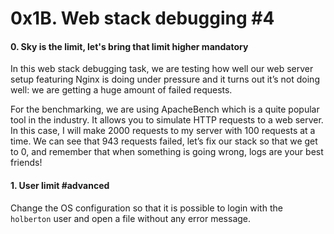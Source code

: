 <h1 class="gap">0x1B. Web stack debugging #4</h1>


<h4 class="task">
    0. Sky is the limit, let's bring that limit higher
      <span class="alert alert-warning mandatory-optional">
        mandatory
      </span>
</h4><p>In this web stack debugging task, we are testing how well our web server setup featuring Nginx is doing under pressure and it turns out it’s not doing well: we are getting a huge amount of failed requests. </p><p>For the benchmarking, we are using ApacheBench which is a quite popular tool in the industry. It allows you to simulate HTTP requests to a web server. In this case, I will make 2000 requests to my server with 100 requests at a time. We can see that 943 requests failed, let’s fix our stack so that we get to 0, and remember that when something is going wrong, logs are your best friends! </p>


<h4 class="task">
    1. User limit
      <span class="alert alert-info mandatory-optional">
        #advanced
      </span>
</h4><p>Change the OS configuration so that it is possible to login with the <code>holberton</code> user and open a file without any error message.</p>

